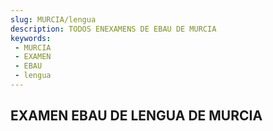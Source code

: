 ```yaml
---
slug: MURCIA/lengua
description: TODOS ENEXAMENS DE EBAU DE MURCIA
keywords:
 - MURCIA
 - EXAMEN
 - EBAU
 - lengua
---
```

## EXAMEN EBAU DE LENGUA DE MURCIA
